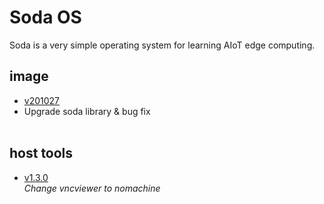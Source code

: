 # Soda OS
Soda is a very simple operating system for learning AIoT edge computing.

## image
- [v201027](https://drive.google.com/file/d/1_yOeFD2OpuNj6HW1ZVtACAOsiLH7O8mh/view?usp=sharing) <br>
- Upgrade soda library & bug fix<br><br>

## host tools
- [v1.3.0](https://drive.google.com/file/d/1qZY7o7kzWD_HagLgrhN9khii7sZxkiVp/view?usp=sharing) <br>
*Change vncviewer to nomachine*
